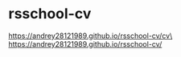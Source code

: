 # rsschool-cv
https://andrey28121989.github.io/rsschool-cv/cv\
https://andrey28121989.github.io/rsschool-cv/
